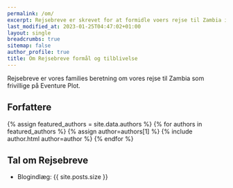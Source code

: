 ```yaml
---
permalink: /om/
excerpt: Rejsebreve er skrevet for at formidle voers rejse til Zambia i Afrika.
last_modified_at: 2023-01-25T04:47:02+01:00
layout: single
breadcrumbs: true
sitemap: false
author_profile: true
title: Om Rejsebreve formål og tilblivelse
---
```


Rejsebreve er vores families beretning om vores rejse til Zambia som frivillige på Eventure Plot.

## Forfattere

{% assign featured_authors = site.data.authors %}
{% for authors in featured_authors %}
  {% assign author=authors[1] %}
  {% include author.html author=author %}
{% endfor %}

## Tal om Rejsebreve

- Blogindlæg: {{ site.posts.size }}
